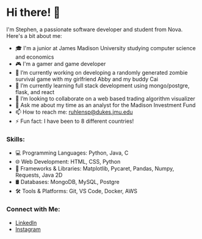 # Hi there! 👋

I'm Stephen, a passionate software developer and student from Nova. Here's a bit about me:

- 🎓 I'm a junior at James Madison University studying computer science and economics
- 🎮 I'm a gamer and game developer 
- 🔭 I’m currently working on developing a randomly generated zombie survival game with my girlfriend Abby and my buddy Cai
- 🌱 I’m currently learning full stack development using mongo/postgre, flask, and react
- 👯 I’m looking to collaborate on a web based trading algorithm visualizer
- 💬 Ask me about my time as an analyst for the Madison Investment Fund
- 📫 How to reach me: ruhlensp@dukes.jmu.edu
- ⚡ Fun fact: I have been to 8 different countries!

### Skills:

- 💻 Programming Languages: Python, Java, C
- 🌐 Web Development: HTML, CSS, Python
- 🚀 Frameworks & Libraries: Matplotlib, Pycaret, Pandas, Numpy, Requests, Java 2D
- 🛢️ Databases: MongoDB, MySQL, Postgre
- 🛠️ Tools & Platforms: Git, VS Code, Docker, AWS



### Connect with Me:

- [LinkedIn](https://www.linkedin.com/in/stephen-ruhlen-a27768221/)
- [Instagram](https://www.instagram.com/stephen.ruhlen/)
